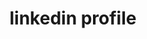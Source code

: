 ---
title: linkedin profile
class: i-mingcute-github-fill?mask
href: https://github.com/Stranget0
---